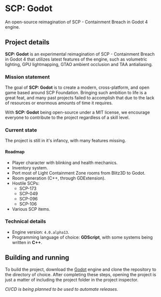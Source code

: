 # SCP: Godot
An open-source reimagination of SCP - Containment Breach in Godot 4 engine.

## Project details
**SCP: Godot** is an experimental reimagination of SCP - Containment Breach in Godot 4 that utilizes latest features of the engine, such as volumetric lighting, GPU lightmapping, GTAO ambient occlusion and TAA antialiasing.

### Mission statement
The goal of **SCP: Godot** is to create a modern, cross-platform, and open game based around SCP Foundation. Bringing such ambition to life is a great feat, and many past projects failed to accomplish that due to the lack of resources or enormous amounts of time it requires.

With **SCP: Godot** being open-source under a MIT license, we encourage everyone to contribute to the project regardless of a skill level.

### Current state
The project is still in it's infancy, with many features missing.

#### Roadmap
- Player character with blinking and health mechanics.
- Inventory system.
- Port most of Light Containment Zone rooms from Blitz3D to Godot.
- Room generation (C++, through GDExtension).
- Hostile SCPs:
    - SCP-173
    - SCP-049
    - SCP-096
    - SCP-106
- Various SCP items.

### Technical details
- Engine version: `4.0.alpha13`.
- Programming language of choice: **GDScript**, with some systems being written in **C++**.

## Building and running
To build the project, download the [Godot](https://godotengine.org/article/dev-snapshot-godot-4-0-alpha-13) engine and clone the repository to the directory of choice. After completing these steps, opening the project is just a matter of including the project folder in the project inspector.

*CI/CD is being planned to be used to automate releases.*
